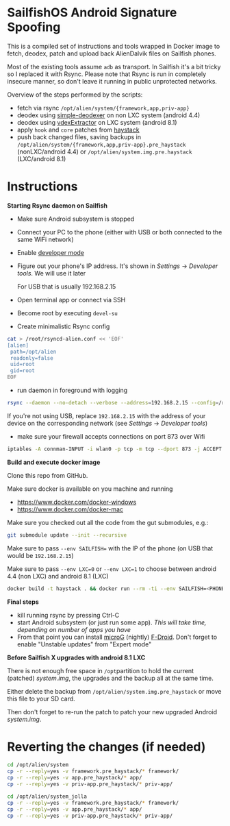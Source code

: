 SailfishOS Android Signature Spoofing
===

This is a compiled set of instructions and tools wrapped in Docker image to fetch, deodex, patch and upload back 
AlienDalvik files on Sailfish phones.

Most of the existing tools assume `adb` as transport. In Sailfish it's a bit tricky so I replaced it with Rsync. 
Please note that Rsync is run in completely insecure manner, so don't leave it running in public unprotected networks.

Overview of the steps performed by the scripts:
 * fetch via rsync `/opt/alien/system/{framework,app,priv-app}`
 * deodex using [simple-deodexer](https://github.com/aureljared/simple-deodexer) on non LXC system (android 4.4)
 * deodex using [vdexExtractor](https://github.com/anestisb/vdexExtractor) on LXC system (android 8.1)
 * apply `hook` and `core` patches from [haystack](https://github.com/Lanchon/haystack)
 * push back changed files, saving backups in `/opt/alien/system/{framework,app,priv-app}.pre_haystack` (nonLXC/android 4.4) or `/opt/alien/system.img.pre.haystack` (LXC/android 8.1)

Instructions
===

**Starting Rsync daemon on Sailfish**

* Make sure Android subsystem is stopped
* Connect your PC to the phone (either with USB or both connected to the same WiFi network)
* Enable [developer mode](https://jolla.zendesk.com/hc/en-us/articles/202011863-How-to-enable-Developer-Mode)
* Figure out your phone's IP address. It's shown in *Settings* -> *Developer tools*. We will use it later

  For USB that is usually 192.168.2.15
* Open terminal app or connect via SSH
* Become root by executing `devel-su`
* Create minimalistic Rsync config

```bash
cat > /root/rsyncd-alien.conf << 'EOF'
[alien]
 path=/opt/alien
 readonly=false
 uid=root
 gid=root 
EOF
```

* run daemon in foreground with logging

```bash
rsync --daemon --no-detach --verbose --address=192.168.2.15 --config=/root/rsyncd-alien.conf --log-file=/dev/stdout
```

If you're not using USB, replace `192.168.2.15` with the address of your device on the corresponding network (see *Settings* -> *Developer tools*)

* make sure your firewall accepts connections on port 873 over Wifi
```bash
iptables -A connman-INPUT -i wlan0 -p tcp -m tcp --dport 873 -j ACCEPT
```

**Build and execute docker image**

Clone this repo from GitHub.

Make sure docker is available on you machine and running
* https://www.docker.com/docker-windows
* https://www.docker.com/docker-mac

Make sure you checked out all the code from the gut submodules, e.g.:

```bash
git submodule update --init --recursive
```

Make sure to pass `--env SAILFISH=` with the IP of the phone (on USB that would be `192.168.2.15`)

Make sure to pass `--env LXC=0` or `--env LXC=1` to choose between android 4.4 (non LXC) and android 8.1 (LXC)

```bash
docker build -t haystack . && docker run --rm -ti --env SAILFISH=<PHONE_IP_ADDRESS> --env LXC=0/1 haystack
```

**Final steps**
* kill running rsync by pressing Ctrl-C
* start Android subsystem (or just run some app). *This will take time, depending on number of apps you have*
* From that point you can install [microG](https://microg.org/download.html) (nightly) [F-Droid](https://f-droid.org). 
Don't forget to enable "Unstable updates" from "Expert mode"


**Before Sailfish X upgrades with  android 8.1 LXC**

There is not enough free space in `/opt`partition to hold the current (patched) *system.img*, the upgrades and the backup all at the same time.

Either delete the backup from `/opt/alien/system.img.pre_haystack` or move this file to your SD card.

Then don't forget to re-run the patch to patch your new upgraded Android *system.img*.



Reverting the changes (if needed)
===
```bash
cd /opt/alien/system
cp -r --reply=yes -v framework.pre_haystack/* framework/
cp -r --reply=yes -v app.pre_haystack/* app/
cp -r --reply=yes -v priv-app.pre_haystack/* priv-app/

cd /opt/alien/system_jolla
cp -r --reply=yes -v framework.pre_haystack/* framework/
cp -r --reply=yes -v app.pre_haystack/* app/
cp -r --reply=yes -v priv-app.pre_haystack/* priv-app/
```


